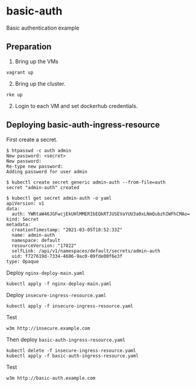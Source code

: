 # basic-auth

Basic authentication example

## Preparation

1. Bring up the VMs

```
vagrant up
```

2. Bring up the cluster.

```
rke up
```

2. Login to each VM and set dockerhub credentials.

## Deploying basic-auth-ingress-resource

First create a secret.

```
$ htpasswd -c auth admin
New password: <secret>
New password:
Re-type new password:
Adding password for user admin
```

```
$ kubectl create secret generic admin-auth --from-file=auth
secret "admin-auth" created
```

```
$ kubectl get secret admin-auth -o yaml
apiVersion: v1
data:
  auth: YWRtaW46JGFwcjEkUHlMMERIbEQkRTJUSEVaYUU3a0xLNmQubzhIWFhCMAo=
kind: Secret
metadata:
  creationTimestamp: "2021-03-05T18:52:33Z"
  name: admin-auth
  namespace: default
  resourceVersion: "17822"
  selfLink: /api/v1/namespaces/default/secrets/admin-auth
  uid: f727619d-7334-4606-9ac0-09fde00f6e3f
type: Opaque
```

Deploy `nginx-deploy-main.yaml`

```
kubectl apply -f nginx-deploy-main.yaml
```

Deploy `insecure-ingress-resource.yaml`

```
kubectl apply -f insecure-ingress-resource.yaml
```

Test

```
w3m http://insecure.example.com
```

Then deploy `basic-auth-ingress-resource.yaml`

```
kubectl delete -f insecure-ingress-resource.yaml
kubectl apply -f basic-auth-ingress-resource.yaml
```

Test

```
w3m http://basic-auth.example.com
```